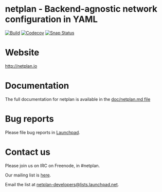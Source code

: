 # netplan - Backend-agnostic network configuration in YAML

[![Build](https://github.com/CanonicalLtd/netplan/workflows/Build/badge.svg?branch=master)](https://github.com/CanonicalLtd/netplan/actions?query=branch%3Amaster)
[![Codecov](https://codecov.io/gh/CanonicalLtd/netplan/branch/master/graph/badge.svg)](https://codecov.io/gh/CanonicalLtd/netplan)
[![Snap Status](https://build.snapcraft.io/badge/CanonicalLtd/netplan.svg)](https://build.snapcraft.io/user/CanonicalLtd/netplan)


# Website

http://netplan.io

# Documentation

The full documentation for netplan is available in the [doc/netplan.md file](../master/doc/netplan.md)

# Bug reports

Please file bug reports in [Launchpad](https://bugs.launchpad.net/netplan/+filebug).

# Contact us

Please join us on IRC on Freenode, in #netplan.

Our mailing list is [here](https://lists.launchpad.net/netplan-developers/).

Email the list at [netplan-developers@lists.launchpad.net](mailto:netplan-developers@lists.launchpad.net).

